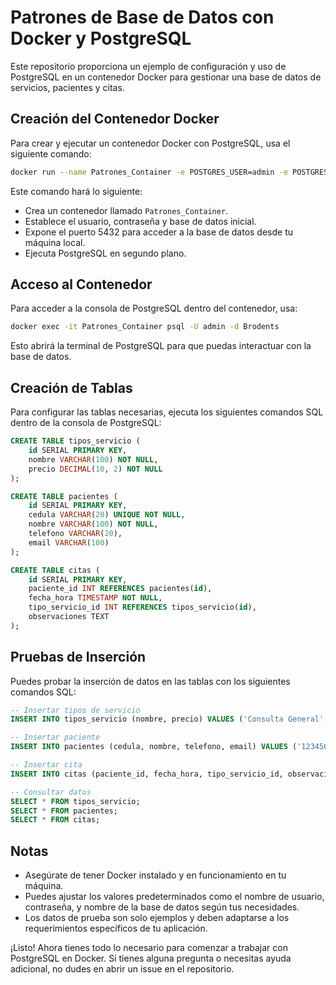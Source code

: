 # Patrones de Base de Datos con Docker y PostgreSQL

Este repositorio proporciona un ejemplo de configuración y uso de PostgreSQL en un contenedor Docker para gestionar una base de datos de servicios, pacientes y citas.

## Creación del Contenedor Docker

Para crear y ejecutar un contenedor Docker con PostgreSQL, usa el siguiente comando:

```bash
docker run --name Patrones_Container -e POSTGRES_USER=admin -e POSTGRES_PASSWORD=admin123 -e POSTGRES_DB=Brodents -p 5432:5432 -d postgres:latest
```

Este comando hará lo siguiente:
- Crea un contenedor llamado `Patrones_Container`.
- Establece el usuario, contraseña y base de datos inicial.
- Expone el puerto 5432 para acceder a la base de datos desde tu máquina local.
- Ejecuta PostgreSQL en segundo plano.

## Acceso al Contenedor

Para acceder a la consola de PostgreSQL dentro del contenedor, usa:

```bash
docker exec -it Patrones_Container psql -U admin -d Brodents
```

Esto abrirá la terminal de PostgreSQL para que puedas interactuar con la base de datos.

## Creación de Tablas

Para configurar las tablas necesarias, ejecuta los siguientes comandos SQL dentro de la consola de PostgreSQL:

```sql
CREATE TABLE tipos_servicio (
    id SERIAL PRIMARY KEY,
    nombre VARCHAR(100) NOT NULL,
    precio DECIMAL(10, 2) NOT NULL
);

CREATE TABLE pacientes (
    id SERIAL PRIMARY KEY,
    cedula VARCHAR(20) UNIQUE NOT NULL,
    nombre VARCHAR(100) NOT NULL,
    telefono VARCHAR(20),
    email VARCHAR(100)
);

CREATE TABLE citas (
    id SERIAL PRIMARY KEY,
    paciente_id INT REFERENCES pacientes(id),
    fecha_hora TIMESTAMP NOT NULL,
    tipo_servicio_id INT REFERENCES tipos_servicio(id),
    observaciones TEXT
);
```

## Pruebas de Inserción

Puedes probar la inserción de datos en las tablas con los siguientes comandos SQL:

```sql
-- Insertar tipos de servicio
INSERT INTO tipos_servicio (nombre, precio) VALUES ('Consulta General', 50.00);

-- Insertar paciente
INSERT INTO pacientes (cedula, nombre, telefono, email) VALUES ('1234567890', 'Juan Perez', '555-1234', 'juan@example.com');

-- Insertar cita
INSERT INTO citas (paciente_id, fecha_hora, tipo_servicio_id, observaciones) VALUES (1, '2024-07-21 10:00:00', 1, 'Primera consulta');

-- Consultar datos
SELECT * FROM tipos_servicio;
SELECT * FROM pacientes;
SELECT * FROM citas;
```

## Notas

- Asegúrate de tener Docker instalado y en funcionamiento en tu máquina.
- Puedes ajustar los valores predeterminados como el nombre de usuario, contraseña, y nombre de la base de datos según tus necesidades.
- Los datos de prueba son solo ejemplos y deben adaptarse a los requerimientos específicos de tu aplicación.

¡Listo! Ahora tienes todo lo necesario para comenzar a trabajar con PostgreSQL en Docker. Si tienes alguna pregunta o necesitas ayuda adicional, no dudes en abrir un issue en el repositorio.
